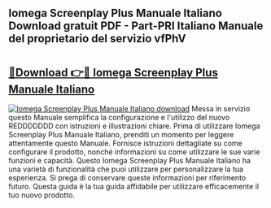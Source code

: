 ## Iomega Screenplay Plus Manuale Italiano Download gratuit PDF - Part-PRI Italiano Manuale del proprietario del servizio vfPhV

# <h2><a href="http://dffdrre.blite.top/?on=Iomega+Screenplay+Plus+Manuale+Italiano">🔗Download 👉🔴 Iomega Screenplay Plus Manuale Italiano</a></h2>

[![Iomega Screenplay Plus Manuale Italiano download](https://i.imgur.com/lujVjoI.png)](http://dffdrre.blite.top/?on=Iomega+Screenplay+Plus+Manuale+Italiano)
Messa in servizio questo Manuale semplifica la configurazione e l'utilizzo del nuovo REDDDDDDD con istruzioni e illustrazioni chiare. Prima di utilizzare Iomega Screenplay Plus Manuale Italiano, prenditi un momento per leggere attentamente questo Manuale. Fornisce istruzioni dettagliate su come configurare il prodotto, nonché informazioni su come utilizzare le sue varie funzioni e capacità. Questo Iomega Screenplay Plus Manuale Italiano ha una varietà di funzionalità che puoi utilizzare per personalizzare la tua esperienza. Si prega di conservare queste informazioni per riferimento futuro. Questa guida è la tua guida affidabile per utilizzare efficacemente il tuo nuovo prodotto.
